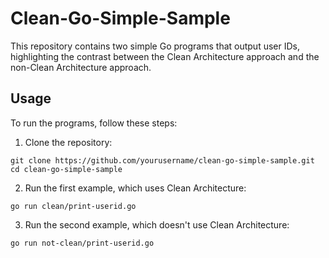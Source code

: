# Clean-Go-Simple-Sample
This repository contains two simple Go programs that output user IDs, highlighting the contrast between the Clean Architecture approach and the non-Clean Architecture approach.

## Usage

To run the programs, follow these steps:

1. Clone the repository:
```
git clone https://github.com/yourusername/clean-go-simple-sample.git
cd clean-go-simple-sample
```

2. Run the first example, which uses Clean Architecture:
```
go run clean/print-userid.go 
```

3. Run the second example, which doesn't use Clean Architecture:
```
go run not-clean/print-userid.go 
```
